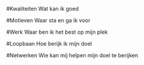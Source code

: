 #Kwaliteiten Wat kan ik goed

#Motieven Waar sta en ga ik voor

#Werk Waar ben ik het best op mijn plek

#Loopbaan Hoe berijk ik mijn doel

#Netwerken Wie kan mij helpen mijn doel te berijken